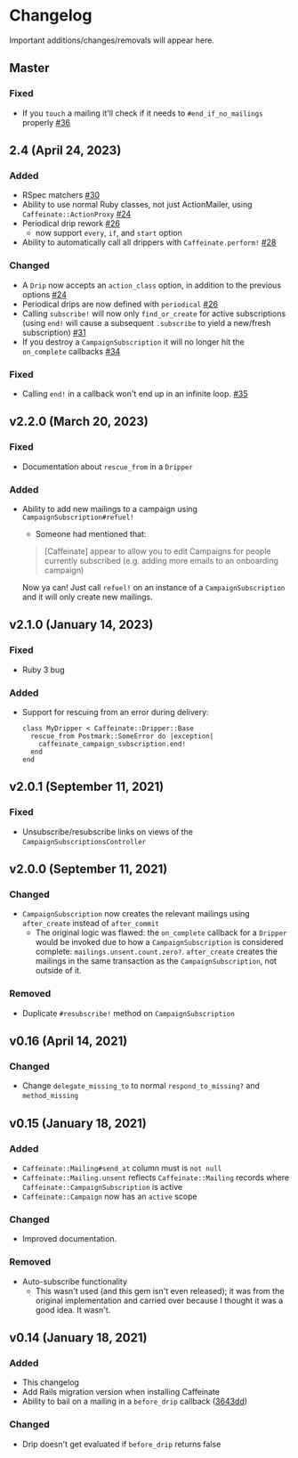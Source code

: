 
# Changelog

Important additions/changes/removals will appear here.

## Master 

### Fixed
* If you `touch` a mailing it'll check if it needs to `#end_if_no_mailings` properly [#36](https://github.com/joshmn/caffeinate/pull/36)

## 2.4 (April 24, 2023)

### Added 
* RSpec matchers [#30](https://github.com/joshmn/caffeinate/pull/30)
* Ability to use normal Ruby classes, not just ActionMailer, using `Caffeinate::ActionProxy` [#24](https://github.com/joshmn/caffeinate/pull/24)
* Periodical drip rework [#26](https://github.com/joshmn/caffeinate/pull/26)
  * now support `every`, `if`, and `start` option
* Ability to automatically call all drippers with `Caffeinate.perform!` [#28](https://github.com/joshmn/caffeinate/pull/28)

### Changed
* A `Drip` now accepts an `action_class` option, in addition to the previous options [#24](https://github.com/joshmn/caffeinate/pull/24)
* Periodical drips are now defined with `periodical` [#26](https://github.com/joshmn/caffeinate/pull/26)
* Calling `subscribe!` will now only `find_or_create` for active subscriptions (using `end!` will cause a subsequent `.subscribe` to yield a new/fresh subscription) [#31](https://github.com/joshmn/caffeinate/pull/31)
* If you destroy a `CampaignSubscription` it will no longer hit the `on_complete` callbacks [#34](https://github.com/joshmn/caffeinate/pull/33)

### Fixed 
* Calling `end!` in a callback won't end up in an infinite loop. [#35](https://github.com/joshmn/caffeinate/pull/35)

## v2.2.0 (March 20, 2023)

### Fixed
* Documentation about `rescue_from` in a `Dripper` 

### Added
* Ability to add new mailings to a campaign using `CampaignSubscription#refuel!`
    
    - Someone had mentioned that:
    > [Caffeinate] appear to allow you to edit Campaigns for people currently subscribed (e.g. adding more emails to an onboarding campaign)
  
    Now ya can! Just call `refuel!` on an instance of a `CampaignSubscription` and it will only create new mailings. 

  
## v2.1.0 (January 14, 2023)

### Fixed
* Ruby 3 bug 

### Added
* Support for rescuing from an error during delivery:

    ```
    class MyDripper < Caffeinate::Dripper::Base
      rescue_from Postmark::SomeError do |exception|
        caffeinate_campaign_subscription.end! 
      end
    end 
    ```

## v2.0.1 (September 11, 2021)

### Fixed
* Unsubscribe/resubscribe links on views of the `CampaignSubscriptionsController`

## v2.0.0 (September 11, 2021)

### Changed
* `CampaignSubscription` now creates the relevant mailings using `after_create` instead of `after_commit` 
    - The original logic was flawed: the `on_complete` callback for a `Dripper` would be invoked due to how a
      `CampaignSubscription` is considered complete: `mailings.unsent.count.zero?`. `after_create` creates the mailings 
      in the same transaction as the `CampaignSubscription`, not outside of it.
      
### Removed
* Duplicate `#resubscribe!` method on `CampaignSubscription`

## v0.16 (April 14, 2021)

### Changed
* Change `delegate_missing_to` to normal `respond_to_missing?` and `method_missing`

## v0.15 (January 18, 2021)

### Added
* `Caffeinate::Mailing#send_at` column must is `not null`
* `Caffeinate::Mailing.unsent` reflects `Caffeinate::Mailing` records where `Caffeinate::CampaignSubscription` is active
* `Caffeinate::Campaign` now has an `active` scope 

### Changed
* Improved documentation.

### Removed
* Auto-subscribe functionality
    - This wasn't used (and this gem isn't even released); it was from the original implementation and carried over because
      I thought it was a good idea. It wasn't.

## v0.14 (January 18, 2021)

### Added
* This changelog
* Add Rails migration version when installing Caffeinate
* Ability to bail on a mailing in a `before_drip` callback ([3643dd](https://github.com/joshmn/caffeinate/commit/3643ddb6bd6d7456767ab9ec74f6e3a3d6c7ec5d#diff-c799b6345442d9f2975dee1b944b945d491174e7f39f3440d2c48b5ba4d31825))

### Changed
* Drip doesn't get evaluated if `before_drip` returns false 
